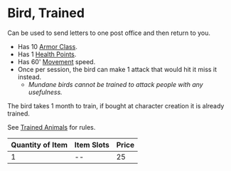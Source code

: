 # Bird, Trained

Can be used to send letters to one post office and then return to you.

- Has 10 [Armor Class](../../../Player%20Characters/Derived%20Statistics/Armor%20Class.md).
- Has 1 [Health Points](../../../Player%20Characters/Derived%20Statistics/Health%20Points.md).
- Has 60' [Movement](../../../Game%20Procedures/Combat/Movement.md) speed.
- Once per session, the bird can make 1 attack that would hit it miss it instead.
	- *Mundane birds cannot be trained to attack people with any usefulness.*

The bird takes 1 month to train, if bought at character creation it is already trained.

See [Trained Animals](../Trained%20Animals.md) for rules.

| Quantity of Item | Item Slots | Price |
| ---------------- | ---------- | ----- |
| 1                | --         | 25    |
